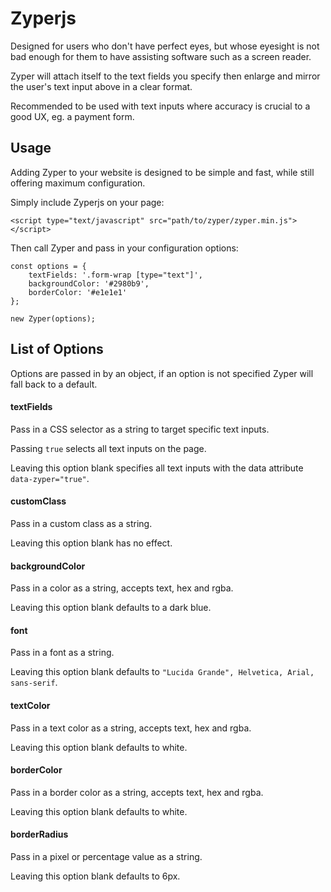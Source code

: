 # Zyperjs
Designed for users who don't have perfect eyes, but whose eyesight is not bad enough for them to have assisting software such as a screen reader.

Zyper will attach itself to the text fields you specify then enlarge and mirror the user's text input above in a clear format.

Recommended to be used with text inputs where accuracy is crucial to a good UX, eg. a payment form.

## Usage

Adding Zyper to your website is designed to be simple and fast, while still offering maximum configuration.

Simply include Zyperjs on your page:

`<script type="text/javascript" src="path/to/zyper/zyper.min.js"></script>`

Then call Zyper and pass in your configuration options:

    const options = {
        textFields: '.form-wrap [type="text"]',
        backgroundColor: '#2980b9',
        borderColor: '#e1e1e1'
    };
    
    new Zyper(options);

## List of Options

Options are passed in by an object, if an option is not specified Zyper will fall back to a default.

#### textFields

Pass in a CSS selector as a string to target specific text inputs.

Passing `true` selects all text inputs on the page.

Leaving this option blank specifies all text inputs with the data attribute `data-zyper="true"`.

#### customClass

Pass in a custom class as a string.

Leaving this option blank has no effect.

#### backgroundColor

Pass in a color as a string, accepts text, hex and rgba.

Leaving this option blank defaults to a dark blue.

#### font

Pass in a font as a string.

Leaving this option blank defaults to `"Lucida Grande", Helvetica, Arial, sans-serif`.

#### textColor

Pass in a text color as a string, accepts text, hex and rgba.

Leaving this option blank defaults to white.

#### borderColor

Pass in a border color as a string, accepts text, hex and rgba.

Leaving this option blank defaults to white.

#### borderRadius

Pass in a pixel or percentage value as a string.

Leaving this option blank defaults to 6px.